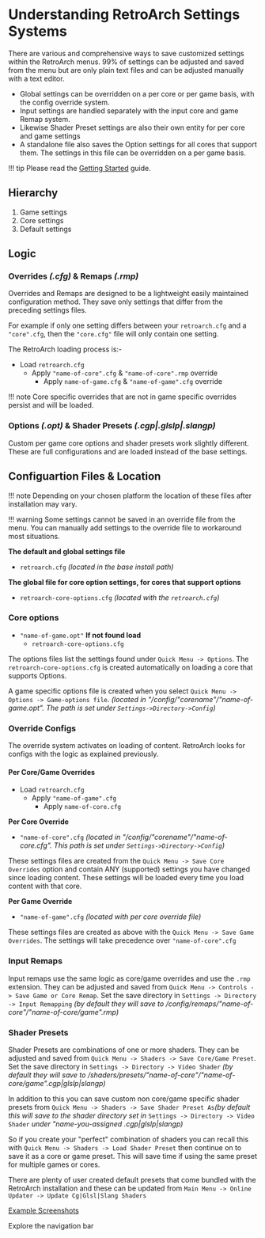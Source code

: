 # Understanding RetroArch Settings Systems

There are various and comprehensive ways to save customized settings within the RetroArch menus. 99% of settings can be adjusted and saved from the menu but are only plain text files and can be adjusted manually with a text editor.

- Global settings can be overridden on a per core or per game basis, with the config override system.
- Input settings are handled separately with the input core and game Remap system.
- Likewise Shader Preset settings are also their own entity for per core and game settings
- A standalone file also saves the Option settings for all cores that support them. The settings in this file can be overridden on a per game basis.

!!! tip
    Please read the [Getting Started](windows.md) guide.

## Hierarchy

1. Game settings
2. Core settings
3. Default settings

## Logic

### Overrides *(.cfg)* & Remaps *(.rmp)*

Overrides and Remaps are designed to be a lightweight easily maintained configuration method. They save only settings that differ from the preceding settings files.

For example if only one setting differs between your `retroarch.cfg` and a `"core".cfg`, then the `"core.cfg"` file will only contain one setting.

The RetroArch loading process is:-

- Load `retroarch.cfg`
    - Apply `"name-of-core".cfg` & `"name-of-core".rmp` override
        - Apply `name-of-game.cfg` & `"name-of-game".cfg` override

!!! note
    Core specific overrides that are not in game specific overrides persist and will be loaded.

### Options *(.opt)* & Shader Presets *(.cgp|.glslp|.slangp)*

Custom per game core options and shader presets work slightly different. These are full configurations and are loaded instead of the base settings.

## Configuartion Files & Location

!!! note
    Depending on your chosen platform the location of these files after installation may vary.

!!! warning
    Some settings cannot be saved in an override file from the menu. You can manually add settings to the override file to workaround most situations.


**The default and global settings file**

- `retroarch.cfg`  *(located in the base install path)*

**The global file for core option settings, for cores that support options**

- `retroarch-core-options.cfg` *(located with the `retroarch.cfg`)*

### Core options

- `"name-of-game.opt"` **If not found load**
    - `retroarch-core-options.cfg`

The options files list the settings found under `Quick Menu -> Options`. The `retroarch-core-options.cfg` is created automatically on loading a core that supports Options.

A game specific options file is created when you select `Quick Menu -> Options -> Game-options file`. *(located in "/config/"corename"/"name-of-game.opt". The path is set under `Settings->Directory->Config`)*

### Override Configs

The override system activates on loading of content. RetroArch looks for configs with the logic as explained previously.

#### Per Core/Game Overrides

- Load `retroarch.cfg`
    - Apply `"name-of-game".cfg`
        - Apply `name-of-core.cfg`

**Per Core Override**

- `"name-of-core".cfg` *(located in "/config/"corename"/"name-of-core.cfg". This path is set under `Settings->Directory->Config`)*

These settings files are created from the `Quick Menu -> Save Core Overrides` option and contain ANY (supported) settings you have changed since loading content. These settings will be loaded every time you load content with that core.   

**Per Game Override**

- `"name-of-game".cfg` *(located with per core override file)*

These settings files are created as above with the `Quick Menu -> Save Game Overrides`. The settings will take precedence over `"name-of-core".cfg`

### Input Remaps

Input remaps use the same logic as core/game overrides and use the `.rmp` extension. They can be adjusted and saved from `Quick Menu -> Controls -> Save Game or Core Remap`. Set the save directory in `Settings -> Directory -> Input Remapping` *(by default they will save to /config/remaps/"name-of-core"/"name-of-core/game".rmp)*


### Shader Presets

Shader Presets are combinations of one or more shaders. They can be adjusted and saved from `Quick Menu -> Shaders -> Save Core/Game Preset`. Set the save directory in `Settings -> Directory -> Video Shader` *(by default they will save to /shaders/presets/"name-of-core"/"name-of-core/game".cgp|glslp|slangp)*

In addition to this you can save custom non core/game specific shader presets from `Quick Menu -> Shaders -> Save Shader Preset As`*(by default this will save to the shader directory set in* `Settings -> Directory -> Video Shader` *under "name-you-assigned .cgp|glslp|slangp)*

So if you create your "perfect" combination of shaders you can recall this with `Quick Menu -> Shaders -> Load Shader Preset` then continue on to save it as a core or game preset. This will save time if using the same preset for multiple games or cores.

There are plenty of user created default presets that come bundled with the RetroArch installation and these can be updated from `Main Menu -> Online Updater -> Update Cg|Glsl|Slang Shaders`

[Example Screenshots](https://buildbot.libretro.com/docs/shader/introduction.md)

Explore the navigation bar
